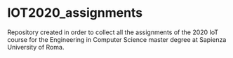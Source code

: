 # IOT2020_assignments
Repository created in order to collect all the assignments of the 2020 IoT course for the Engineering in Computer Science master degree at Sapienza University of Roma.
